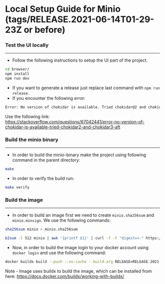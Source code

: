 # Local Setup Guide for Minio (tags/RELEASE.2021-06-14T01-29-23Z or before)

### Test the UI locally
___
- Follow the following instructions to setup the UI part of the project.

```bash
cd browser/
npm install
npm run dev
```
- If you want to generate a release just replace last command with `npm run release`.
- If you encounter the following error:

```bash
Error: No version of chokidar is available. Tried chokidar@2 and chokidar@3. after upgrading npm to 7.*.*
```

Use the following link: https://stackoverflow.com/questions/67042441/error-no-version-of-chokidar-is-available-tried-chokidar2-and-chokidar3-aft

### Build the minio binary
____

- In order to build the minio-binary make the project using following command in the parent directory:

```bash
make
```

- In order to verify the build run:

```bash
make verify
```

### Build the image
___
- In order to build an image first we need to create `minio.sha256sum` and `minio.minsign`. We use the following commands:

```bash
sha256sum minio > minio.sha256sum
```

```bash
b2sum -l 512 minio | awk '{printf $1}' | curl -f -F "digest=<-" https://minisig.me/sign -o minio.minisig
```

- Now, in order to build the image login to your docker account using `docker login` and use the following command:

```bash
docker buildx build --push --no-cache --build-arg RELEASE=RELEASE.2021-06-14T01-29-23Z -t "gauravbatra1998/minio:latest"     --platform=linux/arm64,linux/amd64,linux/ppc64le,linux/s390x -f Dockerfile.release .
```

Note - Image uses buildx to build the image, which can be installed from here: https://docs.docker.com/buildx/working-with-buildx/
